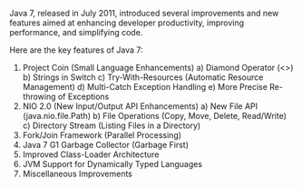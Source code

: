 Java 7, released in July 2011, introduced several improvements and new features aimed at 
enhancing developer productivity, improving performance, and simplifying code. 

Here are the key features of Java 7:
1. Project Coin (Small Language Enhancements)
   a) Diamond Operator (<>)
   b) Strings in Switch
   c) Try-With-Resources (Automatic Resource Management)
   d) Multi-Catch Exception Handling
   e) More Precise Re-throwing of Exceptions
2. NIO 2.0 (New Input/Output API Enhancements)
   a) New File API (java.nio.file.Path)
   b) File Operations (Copy, Move, Delete, Read/Write)
   c) Directory Stream (Listing Files in a Directory)
3. Fork/Join Framework (Parallel Processing)
4. Java 7 G1 Garbage Collector (Garbage First)
5. Improved Class-Loader Architecture
6. JVM Support for Dynamically Typed Languages
7. Miscellaneous Improvements

